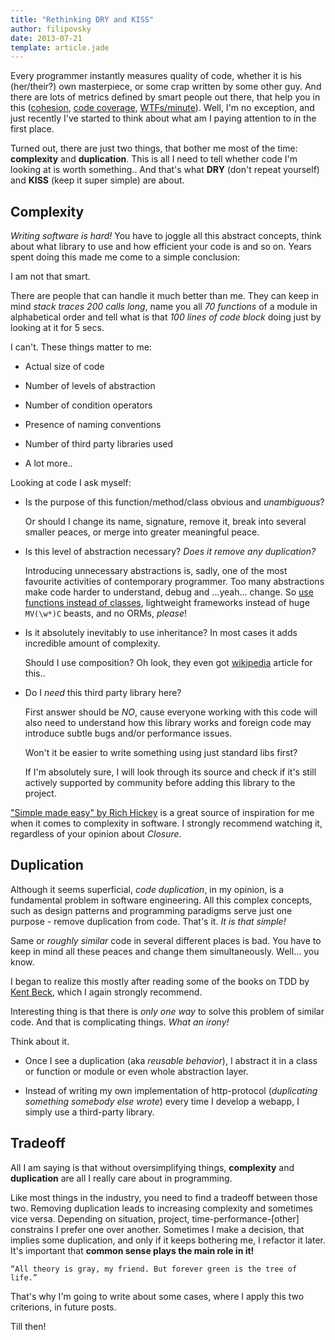 ```yaml
---
title: "Rethinking DRY and KISS"
author: filipovsky
date: 2013-07-21
template: article.jade
---
```


Every programmer instantly measures quality of code, whether it is his
(her/their?) own masterpiece, or some crap written by some other guy. And
there are lots of metrics defined by smart people out there, that help you
in this
([cohesion](http://en.wikipedia.org/wiki/Cohesion_%28computer_science%29),
[code coverage](http://en.wikipedia.org/wiki/Code_coverage),
[WTFs/minute](http://www.osnews.com/story/19266/WTFs_m)). Well, I'm no
exception, and just recently I've started to think about what am I paying
attention to in the first place.  <span class="more"></span>

Turned out, there are just two things, that bother me most of the time:
**complexity** and **duplication**. This is all I need to tell whether code
I'm looking at is worth something.. And that's what **DRY** (don't repeat
yourself) and **KISS** (keep it super simple) are about.

## Complexity

*Writing software is hard!* You have to joggle all this abstract concepts,
think about what library to use and how efficient your code is and so on.
Years spent doing this made me come to a simple conclusion:

I am not that smart.

There are people that can handle it much better than me. They can keep in
mind *stack traces 200 calls long*, name you all *70 functions* of a module
in alphabetical order and tell what is that *100 lines of code block* doing
just by looking at it for 5 secs.

I can't. These things matter to me:

* Actual size of code

* Number of levels of abstraction

* Number of condition operators

* Presence of naming conventions

* Number of third party libraries used

* A lot more..

Looking at code I ask myself:

* Is the purpose of this function/method/class obvious and *unambiguous*?

  Or should I change its name, signature, remove it, break into several
  smaller peaces, or merge into greater meaningful peace.

* Is this level of abstraction necessary? *Does it remove any duplication?*

  Introducing unnecessary abstractions is, sadly, one of the most favourite
  activities of contemporary programmer. Too many abstractions make code
  harder to understand, debug and ...yeah... change. So [use functions
  instead of classes]( http://pyvideo.org/video/880/stop-writing-classes),
  lightweight frameworks instead of huge `MV(\w*)C` beasts, and no ORMs,
  *please*!

* Is it absolutely inevitably to use inheritance? In most cases it adds
  incredible amount of complexity.

  Should I use composition? Oh look, they even got
  [wikipedia](http://en.wikipedia.org/wiki/Composition_over_inheritance)
  article for this..

* Do I *need* this third party library here?

  First answer should be *NO*, cause everyone working with this code will
  also need to understand how this library works and foreign code may
  introduce subtle bugs and/or performance issues.

  Won't it be easier to write something using just standard libs first?

  If I'm absolutely sure, I will look through its source and check if it's
  still actively supported by community before adding this library to the
  project.

["Simple made easy" by Rich
Hickey](http://www.infoq.com/presentations/Simple-Made-Easy) is a great
source of inspiration for me when it comes to complexity in software. I
strongly recommend watching it, regardless of your opinion about *Closure*.

## Duplication

Although it seems superficial, *code duplication*, in my opinion, is a
fundamental problem in software engineering. All this complex concepts, such
as design patterns and programming paradigms serve just one purpose - remove
duplication from code. That's it. *It is that simple!*

Same or *roughly similar* code in several different places is bad. You have
to keep in mind all these peaces and change them simultaneously. Well...
you know.

I began to realize this mostly after reading some of the books on TDD by
[Kent Beck](http://en.wikipedia.org/wiki/Kent_Beck), which I again strongly
recommend.

Interesting thing is that there is *only one way* to solve this problem of
similar code. And that is complicating things. *What an irony!*

Think about it.

* Once I see a duplication (aka *reusable behavior*), I abstract it in a
  class or function or module or even whole abstraction layer.

* Instead of writing my own implementation of http-protocol (*duplicating
  something somebody else wrote*) every time I develop a webapp, I simply
  use a third-party library.


## Tradeoff

All I am saying is that without oversimplifying things, **complexity**
and **duplication** are all I really care about in programming.

Like most things in the industry, you need to find a tradeoff between
those two. Removing duplication leads to increasing complexity and
sometimes vice versa.  Depending on situation, project,
time-performance-[other] constrains I prefer one over another. Sometimes I
make a decision, that implies some duplication, and only if it keeps
bothering me, I refactor it later. It's important that **common sense
plays the main role in it!**

    “All theory is gray, my friend. But forever green is the tree of life.”


That's why I'm going to write about some cases, where I apply this two
criterions, in future posts.

Till then!
